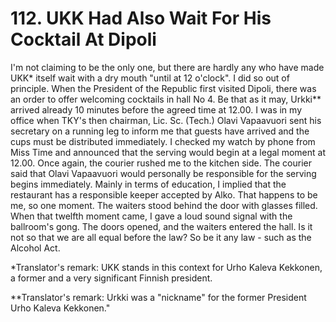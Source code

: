


    
# 112. UKK Had Also Wait For His Cocktail At Dipoli

I'm not claiming to be the only one, but there are hardly any who have made UKK\* itself wait with a dry mouth "until at 12 o'clock". I did so out of principle. When the President of the Republic first visited Dipoli, there was an order to offer welcoming cocktails in hall No 4. Be that as it may, Urkki\*\* arrived already 10 minutes before the agreed time at 12.00. I was in my office when TKY's then chairman, Lic. Sc. (Tech.) Olavi Vapaavuori sent his secretary on a running leg to inform me that guests have arrived and the cups must be distributed immediately. I checked my watch by phone from Miss Time and announced that the serving would begin at a legal moment at 12.00. Once again, the courier rushed me to the kitchen side. The courier said that Olavi Vapaavuori would personally be responsible for the serving begins immediately. Mainly in terms of education, I implied that the restaurant has a responsible keeper accepted by Alko. That happens to be me, so one moment. The waiters stood behind the door with glasses filled. When that twelfth moment came, I gave a loud sound signal with the ballroom's gong. The doors opened, and the waiters entered the hall. Is it not so that we are all equal before the law? So be it any law - such as the Alcohol Act.

\*Translator's remark: UKK stands in this context for Urho Kaleva Kekkonen, a former and a very significant Finnish president.

\*\*Translator's remark: Urkki was a "nickname" for the former President Urho Kaleva Kekkonen."
